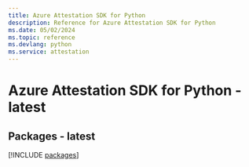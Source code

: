 ```yaml
---
title: Azure Attestation SDK for Python
description: Reference for Azure Attestation SDK for Python
ms.date: 05/02/2024
ms.topic: reference
ms.devlang: python
ms.service: attestation
---
```

# Azure Attestation SDK for Python - latest
## Packages - latest
[!INCLUDE [packages](attestation-index.md)]